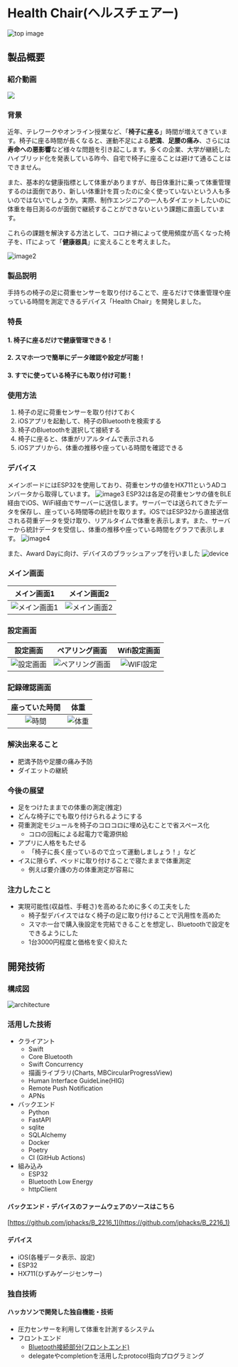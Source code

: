 # Health Chair(ヘルスチェアー)

![top image](resources/top.png)
## 製品概要

### 紹介動画

[![](https://img.youtube.com/vi/uQ5Fzr1trY4/0.jpg)](https://www.youtube.com/watch?v=uQ5Fzr1trY4)

### 背景
近年、テレワークやオンライン授業など、「**椅子に座る**」時間が増えてきています。椅子に座る時間が長くなると、運動不足による**肥満**、**足腰の痛み**、さらには**寿命への悪影響**など様々な問題を引き起こします。多くの企業、大学が継続したハイブリッド化を発表している昨今、自宅で椅子に座ることは避けて通ることはできません。

また、基本的な健康指標として体重がありますが、毎日体重計に乗って体重管理するのは面倒であり、新しい体重計を買ったのに全く使っていないという人も多いのではないでしょうか。実際、制作エンジニアの一人もダイエットしたいのに体重を毎日測るのが面倒で継続することができないという課題に直面しています。

これらの課題を解決する方法として、コロナ禍によって使用頻度が高くなった椅子を、ITによって「**健康器具**」に変えることを考えました。

![image2](resources/2.png)

### 製品説明
手持ちの椅子の足に荷重センサーを取り付けることで、座るだけで体重管理や座っている時間を測定できるデバイス「Health Chair」を開発しました。

### 特長
#### 1. 椅子に座るだけで健康管理できる！
#### 2. スマホ一つで簡単にデータ確認や設定が可能！
#### 3. すでに使っている椅子にも取り付け可能！

### 使用方法
1. 椅子の足に荷重センサーを取り付けておく
2. iOSアプリを起動して、椅子のBluetoothを検索する
3. 椅子のBluetoothを選択して接続する
4. 椅子に座ると、体重がリアルタイムで表示される
5. iOSアプリから、体重の推移や座っている時間を確認できる

### デバイス

メインボードにはESP32を使用しており、荷重センサの値をHX711というADコンバータから取得しています。
![image3](resources/3.jpg)
ESP32は各足の荷重センサの値をBLE経由でiOS、WiFi経由でサーバーに送信します。サーバーでは送られてきたデータを保存し、座っている時間等の統計を取ります。iOSではESP32から直接送信される荷重データを受け取り、リアルタイムで体重を表示します。また、サーバーから統計データを受信し、体重の推移や座っている時間をグラフで表示します。
![image4](resources/4.png)

また、Award Dayに向け、デバイスのブラッシュアップを行いました
![device](resources/device.png)

### メイン画面

|メイン画面1|メイン画面2|
|:---:|:---:|
|![メイン画面1](resources/7.PNG)|![メイン画面2](resources/10.jpeg)|

### 設定画面

|設定画面|ペアリング画面|Wifi設定画面|
|:---:|:---:|:---:|
|![設定画面](resources/11.PNG)|![ペアリング画面](resources/5.PNG)|![WIFI設定](resources/12.PNG)|


### 記録確認画面

|座っていた時間|体重|
|:---:|:---:|
|![時間](resources/13.PNG)|![体重](resources/14.PNG)|

### 解決出来ること
- 肥満予防や足腰の痛み予防
- ダイエットの継続
### 今後の展望
- 足をつけたままでの体重の測定(推定)
- どんな椅子にでも取り付けられるようにする
- 荷重測定モジュールを椅子のコロコロに埋め込むことで省スペース化
    - コロの回転による起電力で電源供給
- アプリに人格をもたせる
    - 「椅子に長く座っているので立って運動しましょう！」など
- イスに限らず、ベッドに取り付けることで寝たままで体重測定
    - 例えば要介護の方の体重測定が容易に

### 注力したこと
-  実現可能性(収益性、手軽さ)を高めるために多くの工夫をした
    - 椅子型デバイスではなく椅子の足に取り付けることで汎用性を高めた
    - スマホ一台で購入後設定を完結できることを想定し、Bluetoothで設定をできるようにした
    - 1台3000円程度と価格を安く抑えた

## 開発技術

### 構成図

![architecture](resources/architecture.png)
### 活用した技術
- クライアント
    - Swift
    - Core Bluetooth
    - Swift Concurrency
    - 描画ライブラリ(Charts, MBCircularProgressView)
    - Human Interface GuideLine(HIG)
    - Remote Push Notification
    - APNs
- バックエンド
    - Python
    - FastAPI
    - sqlite
    - SQLAlchemy
    - Docker
    - Poetry
    - CI (GitHub Actions)
- 組み込み
    - ESP32
    - Bluetooth Low Energy
    - httpClient

#### バックエンド・デバイスのファームウェアのソースはこちら
[https://github.com/jphacks/B_2216_1](https://github.com/jphacks/B_2216_1)

#### デバイス
* iOS(各種データ表示、設定)
* ESP32
* HX711(ひずみゲージセンサー)

### 独自技術
#### ハッカソンで開発した独自機能・技術
* 圧力センサーを利用して体重を計測するシステム
* フロントエンド
  * [Bluetooth接続部分(フロントエンド)](https://github.com/jphacks/B_2216/blob/c26b23d561683fe225e9d722c963b44387111fec/HealthChair/Manager/BluetoothManager.swift)
  * delegateやcompletionを活用したprotocol指向プログラミング

